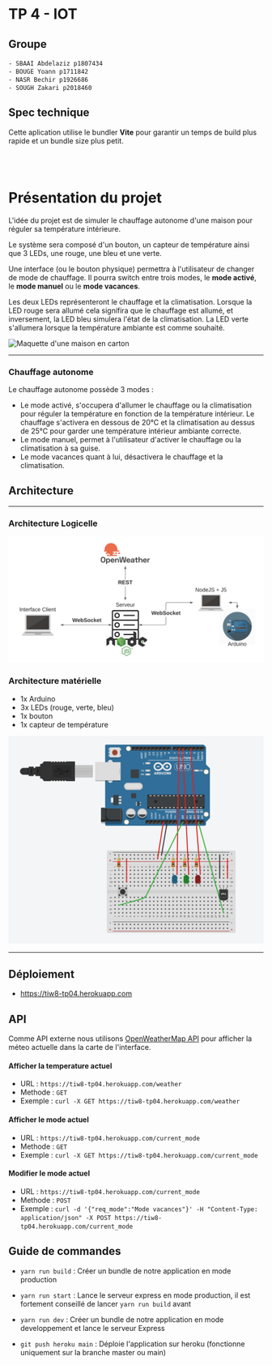 # TP 4 - IOT

## Groupe

    - SBAAI Abdelaziz p1807434
    - BOUGE Yoann p1711842
    - NASR Bechir p1926686
    - SOUGH Zakari p2018460

## Spec technique

Cette aplication utilise le bundler **Vite** pour garantir un temps de build plus rapide et un bundle size plus petit.

<br><br>

# Présentation du projet

L'idée du projet est de simuler le chauffage autonome d'une maison pour réguler sa température intérieure.

Le système sera composé d'un bouton, un capteur de température ainsi que 3 LEDs, une rouge, une bleu et une verte.

Une interface (ou le bouton physique) permettra à l'utilisateur de changer de mode de chauffage. Il pourra switch entre trois modes, le **mode activé**, le **mode manuel** ou le **mode vacances**.

Les deux LEDs représenteront le chauffage et la climatisation. Lorsque la LED rouge sera allumé cela signifira que le chauffage est allumé, et inversement, la LED bleu simulera l'état de la climatisation. La LED verte s'allumera lorsque la température ambiante est comme souhaité.

![Maquette d'une maison en carton](http://3.bp.blogspot.com/_khIbCj13leA/R9P0SkWrcvI/AAAAAAAAABQ/vlfamO5ra7c/s320/IMG_0020.JPG)

---

### Chauffage autonome

Le chauffage autonome possède 3 modes :

-   Le mode activé, s'occupera d'allumer le chauffage ou la climatisation pour réguler la température en fonction de la température intérieur. Le chauffage s'activera en dessous de 20°C et la climatisation au dessus de 25°C pour garder une température intérieur ambiante correcte.
-   Le mode manuel, permet à l'utilisateur d'activer le chauffage ou la climatisation à sa guise. 
-   Le mode vacances quant à lui, désactivera le chauffage et la climatisation.


## Architecture

---

### Architecture Logicelle

![Architecture logicielle](./Architecture_logicielle.png)

### Architecture matérielle

- 1x Arduino
- 3x LEDs (rouge, verte, bleu)
- 1x bouton
- 1x capteur de température

![Architecture materielle](./Architecture_materielle.png)

---

## Déploiement

-   https://tiw8-tp04.herokuapp.com

## API

Comme API externe nous utilisons [OpenWeatherMap API](https://openweathermap.org/api) pour afficher la méteo actuelle dans la carte de l'interface. 

#### Afficher la temperature actuel

-   URL : `https://tiw8-tp04.herokuapp.com/weather`
-   Methode : `GET`
-   Exemple : `curl -X GET https://tiw8-tp04.herokuapp.com/weather`

#### Afficher le mode actuel

-   URL : `https://tiw8-tp04.herokuapp.com/current_mode`
-   Methode : `GET`
-   Exemple : `curl -X GET https://tiw8-tp04.herokuapp.com/current_mode`

#### Modifier le mode actuel

-   URL : `https://tiw8-tp04.herokuapp.com/current_mode`
-   Methode : `POST`
-   Exemple : `curl -d '{"req_mode":"Mode vacances"}' -H "Content-Type: application/json" -X POST https://tiw8-tp04.herokuapp.com/current_mode`

## Guide de commandes

-   `yarn run build` : Créer un bundle de notre application en mode production
-   `yarn run start` : Lance le serveur express en mode production, il est fortement conseillé de lancer `yarn run build` avant
-   `yarn run dev` : Créer un bundle de notre application en mode developpement et lance le serveur Express

-   `git push heroku main` : Déploie l'application sur heroku (fonctionne uniquement sur la branche master ou main)
